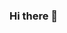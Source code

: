 ### Hi there 👋

<!--
**1202-Smith-Shayne/1202-Smith-Shayne** is a ✨ _special_ ✨ repository because its `README.md` (this file) appears on your GitHub profile.

Here are some ideas to get you started:

- 🔭 I’m currently working on improving my coding skills
- 🌱 I’m currently learning C++
- 💬 Ask me about My favorite shows/games
- 📫 How to reach me: shaynesmithStark@gmail.com
- 😄 Pronouns: He/Him
- ⚡ Fun fact: I've moved multiple times. I love One Piece
-->
